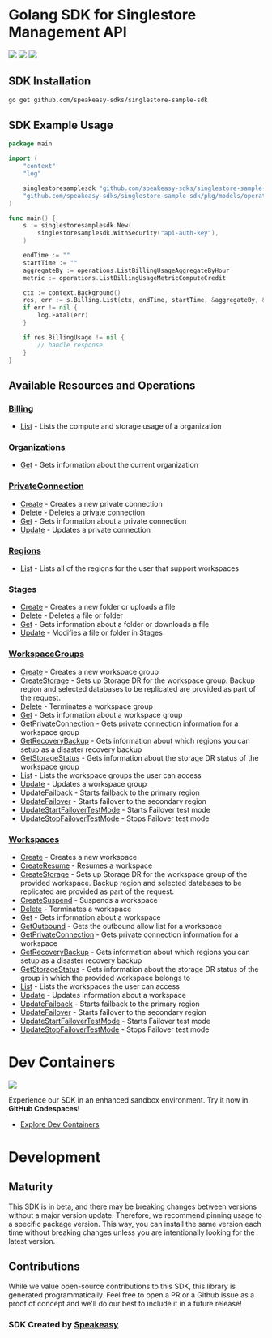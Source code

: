# Golang SDK for Singlestore Management API

<div align="left">
    <a href="https://speakeasyapi.dev/"><img src="https://custom-icon-badges.demolab.com/badge/-Built%20By%20Speakeasy-212015?style=for-the-badge&logoColor=FBE331&logo=speakeasy&labelColor=545454" /></a>
    <a href="https://github.com/speakeasy-sdks/singlestore-sample-sdk.git/actions"><img src="https://img.shields.io/github/actions/workflow/status/speakeasy-sdks/singlestore-sample-sdk/speakeasy_sdk_generation.yml?style=for-the-badge" /></a>
    <a href="https://codespaces.new/speakeasy-sdks/singlestore-sample-sdk.git/tree/main"><img src="https://github.com/codespaces/badge.svg" /></a>
</div>

<!-- Start SDK Installation -->
## SDK Installation

```bash
go get github.com/speakeasy-sdks/singlestore-sample-sdk
```
<!-- End SDK Installation -->

## SDK Example Usage
<!-- Start SDK Example Usage -->
```go
package main

import (
	"context"
	"log"

	singlestoresamplesdk "github.com/speakeasy-sdks/singlestore-sample-sdk"
	"github.com/speakeasy-sdks/singlestore-sample-sdk/pkg/models/operations"
)

func main() {
	s := singlestoresamplesdk.New(
		singlestoresamplesdk.WithSecurity("api-auth-key"),
	)

	endTime := ""
	startTime := ""
	aggregateBy := operations.ListBillingUsageAggregateByHour
	metric := operations.ListBillingUsageMetricComputeCredit

	ctx := context.Background()
	res, err := s.Billing.List(ctx, endTime, startTime, &aggregateBy, &metric)
	if err != nil {
		log.Fatal(err)
	}

	if res.BillingUsage != nil {
		// handle response
	}
}

```
<!-- End SDK Example Usage -->

<!-- Start SDK Available Operations -->
## Available Resources and Operations


### [Billing](docs/sdks/billing/README.md)

* [List](docs/sdks/billing/README.md#list) - Lists the compute and storage usage of a organization

### [Organizations](docs/sdks/organizations/README.md)

* [Get](docs/sdks/organizations/README.md#get) - Gets information about the current organization

### [PrivateConnection](docs/sdks/privateconnection/README.md)

* [Create](docs/sdks/privateconnection/README.md#create) - Creates a new private connection
* [Delete](docs/sdks/privateconnection/README.md#delete) - Deletes a private connection
* [Get](docs/sdks/privateconnection/README.md#get) - Gets information about a private connection
* [Update](docs/sdks/privateconnection/README.md#update) - Updates a private connection

### [Regions](docs/sdks/regions/README.md)

* [List](docs/sdks/regions/README.md#list) - Lists all of the regions for the user that support workspaces

### [Stages](docs/sdks/stages/README.md)

* [Create](docs/sdks/stages/README.md#create) - Creates a new folder or uploads a file
* [Delete](docs/sdks/stages/README.md#delete) - Deletes a file or folder
* [Get](docs/sdks/stages/README.md#get) - Gets information about a folder or downloads a file
* [Update](docs/sdks/stages/README.md#update) - Modifies a file or folder in Stages

### [WorkspaceGroups](docs/sdks/workspacegroups/README.md)

* [Create](docs/sdks/workspacegroups/README.md#create) - Creates a new workspace group
* [CreateStorage](docs/sdks/workspacegroups/README.md#createstorage) - Sets up Storage DR for the workspace group. Backup region and selected databases to be replicated are provided as part of the request.
* [Delete](docs/sdks/workspacegroups/README.md#delete) - Terminates a workspace group
* [Get](docs/sdks/workspacegroups/README.md#get) - Gets information about a workspace group
* [GetPrivateConnection](docs/sdks/workspacegroups/README.md#getprivateconnection) - Gets private connection information for a workspace group
* [GetRecoveryBackup](docs/sdks/workspacegroups/README.md#getrecoverybackup) - Gets information about which regions you can setup as a disaster recovery backup
* [GetStorageStatus](docs/sdks/workspacegroups/README.md#getstoragestatus) - Gets information about the storage DR status of the workspace group
* [List](docs/sdks/workspacegroups/README.md#list) - Lists the workspace groups the user can access
* [Update](docs/sdks/workspacegroups/README.md#update) - Updates a workspace group
* [UpdateFailback](docs/sdks/workspacegroups/README.md#updatefailback) - Starts failback to the primary region
* [UpdateFailover](docs/sdks/workspacegroups/README.md#updatefailover) - Starts failover to the secondary region
* [UpdateStartFailoverTestMode](docs/sdks/workspacegroups/README.md#updatestartfailovertestmode) - Starts Failover test mode
* [UpdateStopFailoverTestMode](docs/sdks/workspacegroups/README.md#updatestopfailovertestmode) - Stops Failover test mode

### [Workspaces](docs/sdks/workspaces/README.md)

* [Create](docs/sdks/workspaces/README.md#create) - Creates a new workspace
* [CreateResume](docs/sdks/workspaces/README.md#createresume) - Resumes a workspace
* [CreateStorage](docs/sdks/workspaces/README.md#createstorage) - Sets up Storage DR for the workspace group of the provided workspace. Backup region and selected databases to be replicated are provided as part of the request.
* [CreateSuspend](docs/sdks/workspaces/README.md#createsuspend) - Suspends a workspace
* [Delete](docs/sdks/workspaces/README.md#delete) - Terminates a workspace
* [Get](docs/sdks/workspaces/README.md#get) - Gets information about a workspace
* [GetOutbound](docs/sdks/workspaces/README.md#getoutbound) - Gets the outbound allow list for a workspace
* [GetPrivateConnection](docs/sdks/workspaces/README.md#getprivateconnection) - Gets private connection information for a workspace
* [GetRecoveryBackup](docs/sdks/workspaces/README.md#getrecoverybackup) - Gets information about which regions you can setup as a disaster recovery backup
* [GetStorageStatus](docs/sdks/workspaces/README.md#getstoragestatus) - Gets information about the storage DR status of the group in which the provided workspace belongs to
* [List](docs/sdks/workspaces/README.md#list) - Lists the workspaces the user can access
* [Update](docs/sdks/workspaces/README.md#update) - Updates information about a workspace
* [UpdateFailback](docs/sdks/workspaces/README.md#updatefailback) - Starts failback to the primary region
* [UpdateFailover](docs/sdks/workspaces/README.md#updatefailover) - Starts failover to the secondary region
* [UpdateStartFailoverTestMode](docs/sdks/workspaces/README.md#updatestartfailovertestmode) - Starts Failover test mode
* [UpdateStopFailoverTestMode](docs/sdks/workspaces/README.md#updatestopfailovertestmode) - Stops Failover test mode
<!-- End SDK Available Operations -->

<!-- Start Dev Containers -->
# Dev Containers
<div align="left">
    <a href="https://codespaces.new/speakeasy-sdks/singlestore-sample-sdk.git/tree/main"><img src="https://github.com/codespaces/badge.svg" /></a>
    
</div>

Experience our SDK in an enhanced sandbox environment. Try it now in **GitHub Codespaces**!

* [Explore Dev Containers](.devcontainer/README.md)
<!-- End Dev Containers -->

<!-- Start Go Types -->

<!-- End Go Types -->

<!-- Placeholder for Future Speakeasy SDK Sections -->

# Development

## Maturity

This SDK is in beta, and there may be breaking changes between versions without a major version update. Therefore, we recommend pinning usage
to a specific package version. This way, you can install the same version each time without breaking changes unless you are intentionally
looking for the latest version.

## Contributions

While we value open-source contributions to this SDK, this library is generated programmatically.
Feel free to open a PR or a Github issue as a proof of concept and we'll do our best to include it in a future release!

### SDK Created by [Speakeasy](https://docs.speakeasyapi.dev/docs/using-speakeasy/client-sdks)
